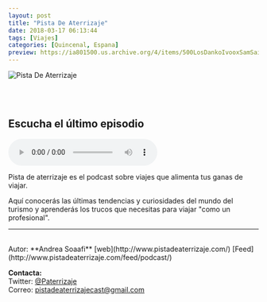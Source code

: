 ```yaml
---
layout: post
title: "Pista De Aterrizaje"
date: 2018-03-17 06:13:44
tags: [Viajes]
categories: [Quincenal, Espana]
preview: https://ia801500.us.archive.org/4/items/500LosDankoIvooxSamSaiz/Itunes%20Logo%20300%20-%20Air%20Blueberry.jpg
---
```


![Pista De Aterrizaje](https://ia801500.us.archive.org/4/items/500LosDankoIvooxSamSaiz/Itunes%20Logo%20500%20-%20Air%20Blueberry.jpg)

<br/>
<br/>

## Escucha el último episodio

<!--reproductor-feed=http://www.pistadeaterrizaje.com/feed/podcast/-->
<!--reproductor-start-->
<audio id="audio" preload="auto" controls="" src="http://media.blubrry.com/pistadeaterrizaje/traffic.libsyn.com/pistadeaterrizaje/Ep1._Aeropuertos_Fantasma-_Berlin_Brandenburgo_Willy_Brandt.mp3"></audio>
<!--reproductor-end-->

Pista de aterrizaje es el podcast sobre viajes que alimenta tus ganas de viajar. 

Aquí conocerás las últimas tendencias y curiosidades del mundo del turismo y aprenderás los trucos que necesitas para viajar "como un profesional".  

_ _ _
<br>
Autor: **Andrea Soaafi**  
[web](http://www.pistadeaterrizaje.com/)
[Feed](http://www.pistadeaterrizaje.com/feed/podcast/)  


**Contacta:**  
Twitter: [@Paterrizaje](https://twitter.com/Paterrizaje)  
Correo: [pistadeaterrizajecast@gmail.com](mailto:pistadeaterrizajecast@gmail.com)  

